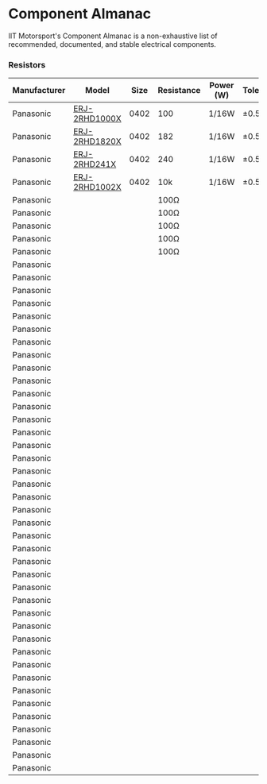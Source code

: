 # Component Almanac

IIT Motorsport's Component Almanac is a non-exhaustive list of recommended, documented, and stable electrical components. 

### Resistors

| Manufacturer | Model | Size | Resistance | Power (W) | Tolerance | Acquired |
|---|---|---|---|---|---|---|
| Panasonic | [ERJ-2RHD1000X](https://www.digikey.com/short/h94pd0j0) | 0402 | 100 | 1/16W | ±0.5% | ❌ |
| Panasonic | [ERJ-2RHD1820X](https://www.digikey.com/short/82ncpczr) | 0402 | 182 | 1/16W | ±0.5% | ❌ |
| Panasonic | [ERJ-2RHD241X](https://www.digikey.com/short/j5wb3wwh) | 0402 | 240 | 1/16W | ±0.5% | ❌ |
| Panasonic | [ERJ-2RHD1002X](https://www.digikey.com/short/jq9cf2hm) | 0402 | 10k | 1/16W | ±0.5% | ❌ |
| Panasonic |  |  | 100Ω |  |  |  |
| Panasonic |  |  | 100Ω |  |  |  |
| Panasonic |  |  | 100Ω |  |  |  |
| Panasonic |  |  | 100Ω |  |  |  |
| Panasonic |  |  | 100Ω |  |  |  |
| Panasonic |  |  |  |  |  |  |
| Panasonic |  |  |  |  |  |  |
| Panasonic |  |  |  |  |  |  |
| Panasonic |  |  |  |  |  |  |
| Panasonic |  |  |  |  |  |  |
| Panasonic |  |  |  |  |  |  |
| Panasonic |  |  |  |  |  |  |
| Panasonic |  |  |  |  |  |  |
| Panasonic |  |  |  |  |  |  |
| Panasonic |  |  |  |  |  |  |
| Panasonic |  |  |  |  |  |  |
| Panasonic |  |  |  |  |  |  |
| Panasonic |  |  |  |  |  |  |
| Panasonic |  |  |  |  |  |  |
| Panasonic |  |  |  |  |  |  |
| Panasonic |  |  |  |  |  |  |
| Panasonic |  |  |  |  |  |  |
| Panasonic |  |  |  |  |  |  |
| Panasonic |  |  |  |  |  |  |
| Panasonic |  |  |  |  |  |  |
| Panasonic |  |  |  |  |  |  |
| Panasonic |  |  |  |  |  |  |
| Panasonic |  |  |  |  |  |  |
| Panasonic |  |  |  |  |  |  |
| Panasonic |  |  |  |  |  |  |
| Panasonic |  |  |  |  |  |  |
| Panasonic |  |  |  |  |  |  |
| Panasonic |  |  |  |  |  |  |
| Panasonic |  |  |  |  |  |  |
| Panasonic |  |  |  |  |  |  |
| Panasonic |  |  |  |  |  |  |
| Panasonic |  |  |  |  |  |  |
| Panasonic |  |  |  |  |  |  |
| Panasonic |  |  |  |  |  |  |
| Panasonic |  |  |  |  |  |  |
| Panasonic |  |  |  |  |  |  |
| Panasonic |  |  |  |  |  |  |
| Panasonic |  |  |  |  |  |  |
| Panasonic |  |  |  |  |  |  |
| Panasonic |  |  |  |  |  |  |